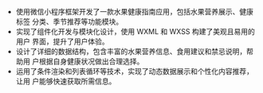 - 使用微信小程序框架开发了一款水果健康指南应用，包括水果营养展示、健康标签 分类、季节推荐等功能模块。
- 实现了组件化开发与模块化设计，使用 WXML 和 WXSS 构建了美观且易用的用户 界面，提升了用户体验。
- 设计了详细的数据结构，包含丰富的水果营养信息、食用建议和禁忌说明，帮助用 户根据自身健康状况做出合理选择。
- 运用了条件渲染和列表循环等技术，实现了动态数据展示和个性化内容推荐，让用 户能够快速获取所需信息。
